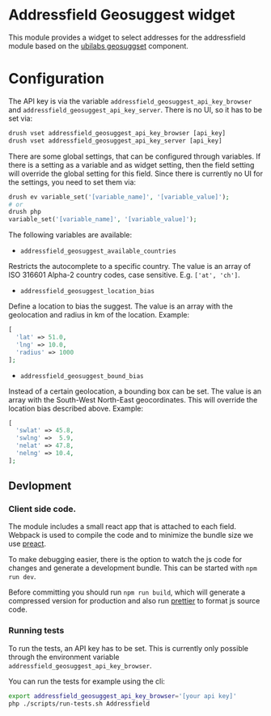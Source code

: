 # Addressfield Geosuggest widget

This module provides a widget to select addresses for the addressfield module
based on the [ubilabs geosuggset](https://github.com/ubilabs/react-geosuggest/)
component.

# Configuration

The API key is via the variable `addressfield_geosuggest_api_key_browser` and
`addressfield_geosuggest_api_key_server`. There is no UI, so it has to be set via:

```php
drush vset addressfield_geosuggest_api_key_browser [api_key]
drush vset addressfield_geosuggest_api_key_server [api_key]
```

There are some global settings, that can be configured through variables. If 
there is a setting as a variable and as widget setting, then the field setting
will override the global setting for this field.
Since there is currently no UI for the settings, you need to set them via:
```php
drush ev variable_set('[variable_name]', '[variable_value]');
# or
drush php 
variable_set('[variable_name]', '[variable_value]');
```

The following variables are available:

- `addressfield_geosuggest_available_countries`

Restricts the autocomplete to a specific country. The value is an array of 
ISO 316601 Alpha-2 country codes, case sensitive. E.g. `['at', 'ch']`.


- `addressfield_geosuggest_location_bias`

Define a location to bias the suggest. The value is an array with the 
geolocation and radius in km of the location. Example:
```php
[
  'lat' => 51.0,
  'lng' => 10.0,
  'radius' => 1000
];
```

- `addressfield_geosuggest_bound_bias`

Instead of a certain geolocation, a bounding box can be set. The value is an 
array with the South-West North-East geocordinates. This will override the
location bias described above. Example:
```php
[
  'swlat' => 45.8,
  'swlng' =>  5.9,
  'nelat' => 47.8,
  'nelng' => 10.4,
];
```

## Devlopment

### Client side code.

The module includes a small react app that is attached to each field. Webpack is
used to compile the code and to minimize the bundle size we use
[preact](http://preactjs.com/).

To make debugging easier, there is the option to watch the js code for changes
and generate a development bundle. This can be started with `npm run dev`.

Before committing you should run `npm run build`, which will generate a 
compressed version for production and also run [prettier](https://prettier.io/) 
to format js source code.

### Running tests

To run the tests, an API key has to be set. This is currently only possible 
through the environment variable `addressfield_geosuggest_api_key_browser`.

You can run the tests for example using the cli:
```bash
export addressfield_geosuggest_api_key_browser='[your api key]'
php ./scripts/run-tests.sh Addressfield
```
